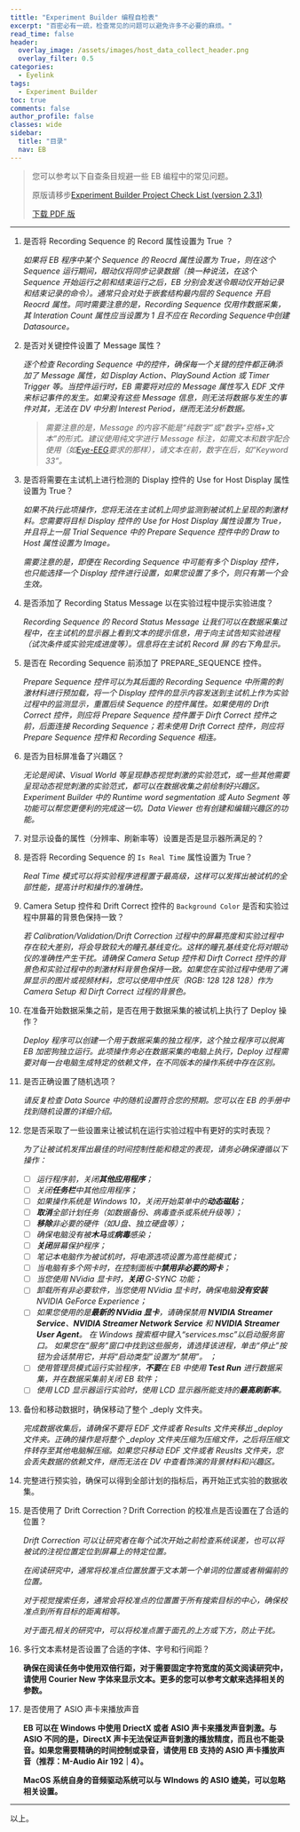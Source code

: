 ```yaml
---
tittle: "Experiment Builder 编程自检表"
excerpt: "百密必有一疏，检查常见的问题可以避免许多不必要的麻烦。"
read_time: false
header:
  overlay_image: /assets/images/host_data_collect_header.png
  overlay_filter: 0.5
categories:
  - Eyelink
tags:
  - Experiment Builder
toc: true
comments: false
author_profile: false
classes: wide
sidebar:
  title: "目录"
  nav: EB
---
```


> 您可以参考以下自查条目规避一些 EB 编程中的常见问题。
>
> 原版请移步[Experiment Builder Project Check List (version 2.3.1)](https://www.sr-support.com/attachment.php?aid=521)
>
> [下载 PDF 版](/assets/docs/EBProgramingCheckingList.pdf)

---

1. 是否将 Recording Sequence 的 Record 属性设置为 True ？

   *如果将 EB 程序中某个 Sequence 的 Reocrd 属性设置为 True，则在这个 Sequence 运行期间，眼动仪将同步记录数据（换一种说法，在这个 Sequence 开始运行之前和结束运行之后，EB 分别会发送令眼动仪开始记录和结束记录的命令）。通常只会对处于嵌套结构最内层的 Sequence 开启 Reocrd 属性。同时需要注意的是，Recording Sequence 仅用作数据采集，其 Interation Count 属性应当设置为 1 且不应在 Recording Sequence中创建 Datasource。*

2. 是否对关键控件设置了 Message 属性？

   *逐个检查 Recording Sequence 中的控件，确保每一个关键的控件都正确添加了 Message 属性，如 Display Action、PlaySound Action 或 Timer Trigger 等。当控件运行时，EB 需要将对应的 Message 属性写入 EDF 文件来标记事件的发生。如果没有这些 Message 信息，则无法将数据与发生的事件对其，无法在 DV 中分割 Interest Period，继而无法分析数据。*

   > *需要注意的是，Message 的内容不能是“纯数字”或“数字+空格+文本”的形式。建议使用纯文字进行 Message 标注，如需文本和数字配合使用（如[Eye-EEG](https://www.eyetracking-eeg.org/)要求的那样），请文本在前，数字在后，如“Keyword 33”。*

3. 是否将需要在主试机上进行检测的 Display 控件的 Use for Host Display 属性设置为 True？

   *如果不执行此项操作，您将无法在主试机上同步监测到被试机上呈现的刺激材料。您需要将目标 Display 控件的 Use for Host Display 属性设置为 True，并且将上一层 Trial Sequence 中的 Prepare Sequence 控件中的 Draw to Host 属性设置为 Image。*

   *需要注意的是，即便在 Recording Sequence 中可能有多个 Display 控件，也只能选择一个 Display 控件进行设置，如果您设置了多个，则只有第一个会生效。*

4. 是否添加了 Recording Status Message 以在实验过程中提示实验进度？

   *Recording Sequence 的 Record Status Message 让我们可以在数据采集过程中，在主试机的显示器上看到文本的提示信息，用于向主试告知实验进程（试次条件或实验完成进度等）。信息将在主试机 Record 屏 的右下角显示。*

5. 是否在 Recording Sequence 前添加了 PREPARE_SEQUENCE 控件。

   *Prepare Sequence 控件可以为其后面的 Recording Sequence 中所需的刺激材料进行预加载，将一个 Display 控件的显示内容发送到主试机上作为实验过程中的监测显示，重置后续 Sequence 的控件属性。如果使用的 Drift Correct 控件，则应将 Prepare Sequence 控件置于 Dirft Correct 控件之前，后面连接 Recording Sequence；若未使用 Drift Correct 控件，则应将 Prepare Sequence 控件和 Recording Sequence 相连。*

6. 是否为目标屏准备了兴趣区？

   *无论是阅读、Visual World 等呈现静态视觉刺激的实验范式，或一些其他需要呈现动态视觉刺激的实验范式，都可以在数据收集之前绘制好兴趣区。Experiment Builder 中的 Runtime word segmentation 或 Auto Segment 等功能可以帮您更便利的完成这一切。Data Viewer 也有创建和编辑兴趣区的功能。* 

7. 对显示设备的属性（分辨率、刷新率等）设置是否是显示器所满足的？

8. 是否将 Recording Sequence 的 `Is Real Time` 属性设置为 True？

   *Real Time 模式可以将实验程序进程置于最高级，这样可以发挥出被试机的全部性能，提高计时和操作的准确性。*

9. Camera Setup 控件和 Drift Correct 控件的 `Background Color` 是否和实验过程中屏幕的背景色保持一致？

   *若 Calibration/Validation/Drift Correction 过程中的屏幕亮度和实验过程中存在较大差别，将会导致较大的瞳孔基线变化。这样的瞳孔基线变化将对眼动仪的准确性产生干扰。请确保 Camera Setup 控件和 Dirft Correct 控件的背景色和实验过程中的刺激材料背景色保持一致。如果您在实验过程中使用了满屏显示的图片或视频材料，您可以使用中性灰（RGB: 128 128 128）作为 Camera Setup 和 Dirft Correct 过程的背景色。*

10. 在准备开始数据采集之前，是否在用于数据采集的被试机上执行了 Deploy 操作？

    *Deploy 程序可以创建一个用于数据采集的独立程序，这个独立程序可以脱离 EB 加密狗独立运行。此项操作务必在数据采集的电脑上执行，Deploy 过程需要对每一台电脑生成特定的依赖文件，在不同版本的操作系统中存在区别。*

11. 是否正确设置了随机选项？

    *请反复检查 Data Source 中的随机设置符合您的预期。您可以在 EB 的手册中找到随机设置的详细介绍。*

12. 您是否采取了一些设置来让被试机在运行实验过程中有更好的实时表现？ 

    *为了让被试机发挥出最佳的时间控制性能和稳定的表现，请务必确保遵循以下操作：*

    - [ ] *运行程序前，关闭**其他应用程序**；*
    - [ ] *关闭**任务栏**中其他应用程序；*
    - [ ] *如果操作系统是 Windows 10，关闭开始菜单中的**动态磁贴**；*
    - [ ] ***取消**全部计划任务（如数据备份、病毒查杀或系统升级等）；*
    - [ ] ***移除**非必要的硬件（如U盘、独立硬盘等）；*
    - [ ] *确保电脑没有被**木马**或**病毒**感染；*
    - [ ] ***关闭**屏幕保护程序；*
    - [ ] *笔记本电脑作为被试机时，将电源选项设置为高性能模式；*
    - [ ] *当电脑有多个网卡时，在控制面板中**禁用非必要的网卡**；*
    - [ ] *当您使用 NVidia 显卡时，**关闭** G-SYNC 功能；*
    - [ ] *卸载所有非必要软件，当您使用 NVidia 显卡时，确保电脑**没有安装** NVIDIA GeForce Experience；*
    - [ ] *如果您使用的是**最新的 NVidia 显卡**，请确保禁用 **NVIDIA Streamer Service**、**NVIDIA Streamer Network Service** 和 **NVIDIA Streamer User Agent**。 在 Windows 搜索框中键入“services.msc”以启动服务窗口。 如果您在“服务”窗口中找到这些服务，请选择该进程，单击“停止”按钮为会话禁用它，并将“启动类型”设置为“禁用”。 ；*
    - [ ] *使用管理员模式运行实验程序，**不要**在 EB 中使用 **Test Run** 进行数据采集，并在数据采集前关闭 EB 软件；*
    - [ ] *使用 LCD 显示器运行实验时，使用 LCD 显示器所能支持的**最高刷新率**。*

13. 备份和移动数据时，确保移动了整个 _deply 文件夹。

    *完成数据收集后，请确保不要将 EDF 文件或者 Results 文件夹移出 _deploy 文件夹。正确的操作是将整个 _deploy 文件夹压缩为压缩文件，之后将压缩文件转存至其他电脑解压缩。如果您只移动 EDF 文件或者 Reuslts 文件夹，您会丢失数据的依赖文件，继而无法在 DV 中查看饰演的背景材料和兴趣区。*

14. 完整进行预实验，确保可以得到全部计划的指标后，再开始正式实验的数据收集。

15. 是否使用了 Drift Correction？Drift Correction 的校准点是否设置在了合适的位置？

    *Drift Correction 可以让研究者在每个试次开始之前检查系统误差，也可以将被试的注视位置定位到屏幕上的特定位置。*

    *在阅读研究中，通常将校准点位置放置于文本第一个单词的位置或者稍偏前的位置。*

    *对于视觉搜索任务，通常会将校准点的位置置于所有搜索目标的中心，确保校准点到所有目标的距离相等。*

    *对于面孔相关的研究中，可以将校准点置于面孔的上方或下方，防止干扰。*

16. 多行文本素材是否设置了合适的字体、字号和行间距？

    **确保在阅读任务中使用双倍行距，对于需要固定字符宽度的英文阅读研究中，请使用 Courier New 字体来显示文本。更多的您可以参考文献来选择相关的参数。**

17. 是否使用了 ASIO 声卡来播放声音

    **EB 可以在 Windows 中使用 DriectX 或者 ASIO 声卡来播发声音刺激。与 ASIO 不同的是，DirectX 声卡无法保证声音刺激的播放精度，而且也不能录音。如果您需要精确的时间控制或录音，请使用 EB 支持的 ASIO 声卡播放声音（推荐：M-Audio Air 192｜4）。**

    **MacOS 系统自身的音频驱动系统可以与 WIndows 的 ASIO 媲美，可以忽略相关设置。**

---

以上。